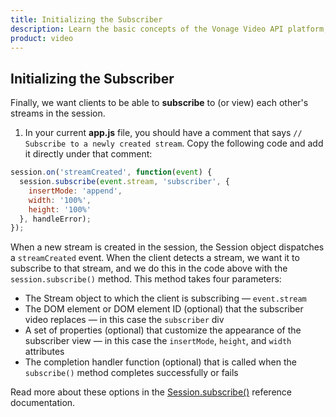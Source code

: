 ```yaml
---
title: Initializing the Subscriber
description: Learn the basic concepts of the Vonage Video API platform, including how users can communicate through video, voice, and messaging. Explore a basic Vonage Video API flow.
product: video
--- 
```


## Initializing the Subscriber

Finally, we want clients to be able to **subscribe** to (or view) each other's streams in the session.

1. In your current **app.js** file, you should have a comment that says `// Subscribe to a newly created stream`. Copy the following code and add it directly under that comment:

```js
session.on('streamCreated', function(event) {
  session.subscribe(event.stream, 'subscriber', {
    insertMode: 'append',
    width: '100%',
    height: '100%'
  }, handleError);
});
```

When a new stream is created in the session, the Session object dispatches a `streamCreated` event. When the client detects a stream, we want it to subscribe to that stream, and we do this in the code above with the `session.subscribe()` method. This method takes four parameters:

* The Stream object to which the client is subscribing — `event.stream`
* The DOM element or DOM element ID (optional) that the subscriber video replaces — in this case the `subscriber` div
* A set of properties (optional) that customize the appearance of the subscriber view — in this case the `insertMode`, `height`, and `width` attributes
* The completion handler function (optional) that is called when the `subscribe()` method completes successfully or fails

Read more about these options in the [Session.subscribe()](/sdk/stitch/video-js-reference/Session.html#subscribe) reference documentation.
